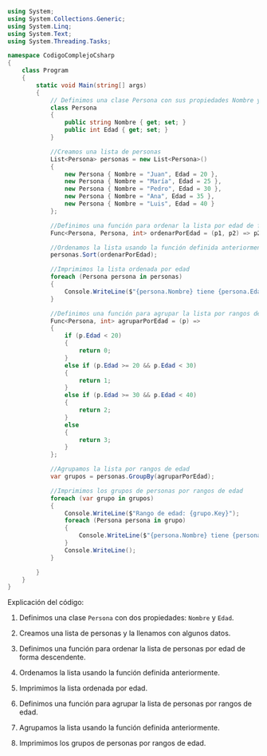 ```c#
using System;
using System.Collections.Generic;
using System.Linq;
using System.Text;
using System.Threading.Tasks;

namespace CodigoComplejoCsharp
{
    class Program
    {
        static void Main(string[] args)
        {
            // Definimos una clase Persona con sus propiedades Nombre y Edad
            class Persona
            {
                public string Nombre { get; set; }
                public int Edad { get; set; }
            }

            //Creamos una lista de personas
            List<Persona> personas = new List<Persona>()
            {
                new Persona { Nombre = "Juan", Edad = 20 },
                new Persona { Nombre = "María", Edad = 25 },
                new Persona { Nombre = "Pedro", Edad = 30 },
                new Persona { Nombre = "Ana", Edad = 35 },
                new Persona { Nombre = "Luis", Edad = 40 }
            };

            //Definimos una función para ordenar la lista por edad de forma descendente
            Func<Persona, Persona, int> ordenarPorEdad = (p1, p2) => p2.Edad.CompareTo(p1.Edad);

            //Ordenamos la lista usando la función definida anteriormente
            personas.Sort(ordenarPorEdad);

            //Imprimimos la lista ordenada por edad
            foreach (Persona persona in personas)
            {
                Console.WriteLine($"{persona.Nombre} tiene {persona.Edad} años");
            }

            //Definimos una función para agrupar la lista por rangos de edad
            Func<Persona, int> agruparPorEdad = (p) =>
            {
                if (p.Edad < 20)
                {
                    return 0;
                }
                else if (p.Edad >= 20 && p.Edad < 30)
                {
                    return 1;
                }
                else if (p.Edad >= 30 && p.Edad < 40)
                {
                    return 2;
                }
                else
                {
                    return 3;
                }
            };

            //Agrupamos la lista por rangos de edad
            var grupos = personas.GroupBy(agruparPorEdad);

            //Imprimimos los grupos de personas por rangos de edad
            foreach (var grupo in grupos)
            {
                Console.WriteLine($"Rango de edad: {grupo.Key}");
                foreach (Persona persona in grupo)
                {
                    Console.WriteLine($"{persona.Nombre} tiene {persona.Edad} años");
                }
                Console.WriteLine();
            }

        }
    }
}
```

Explicación del código:

1. Definimos una clase `Persona` con dos propiedades: `Nombre` y `Edad`.

2. Creamos una lista de personas y la llenamos con algunos datos.

3. Definimos una función para ordenar la lista de personas por edad de forma descendente.

4. Ordenamos la lista usando la función definida anteriormente.

5. Imprimimos la lista ordenada por edad.

6. Definimos una función para agrupar la lista de personas por rangos de edad.

7. Agrupamos la lista usando la función definida anteriormente.

8. Imprimimos los grupos de personas por rangos de edad.